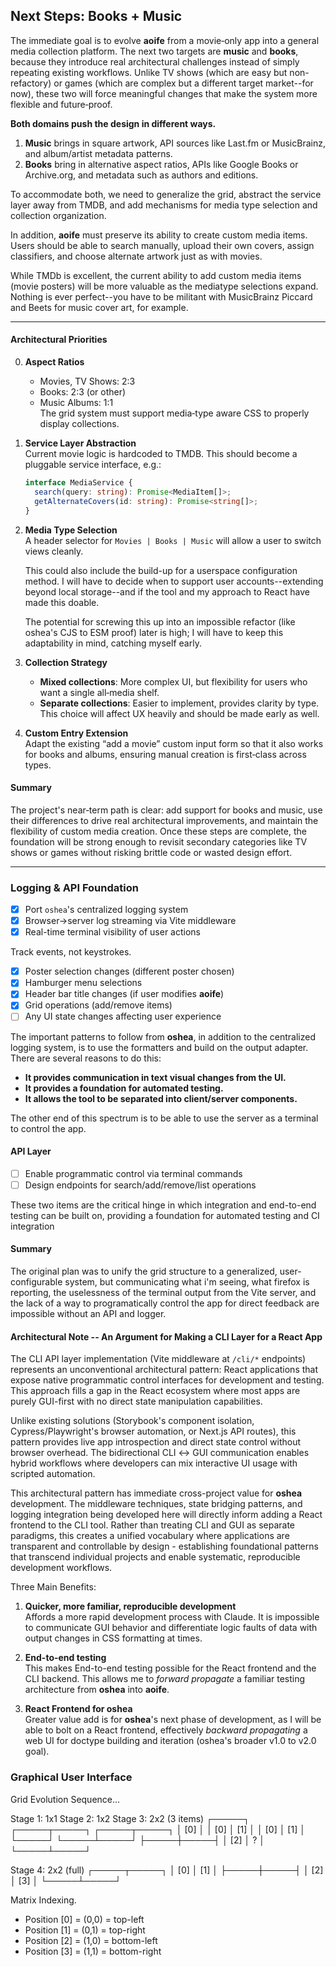 ## Next Steps: Books + Music

The immediate goal is to evolve **aoife** from a movie‑only app into a general media collection platform. The next two targets are **music** and **books**, because they introduce real architectural challenges instead of simply repeating existing workflows. Unlike TV shows (which are easy but non-refactory) or games (which are complex but a different target market--for now), these two will force meaningful changes that make the system more flexible and future‑proof.  

**Both domains push the design in different ways.**

1. **Music** brings in square artwork, API sources like Last.fm or MusicBrainz, and album/artist metadata patterns. 
2. **Books** bring in alternative aspect ratios, APIs like Google Books or Archive.org, and metadata such as authors and editions. 

To accommodate both, we need to generalize the grid, abstract the service layer away from TMDB, and add mechanisms for media type selection and collection organization.

In addition, **aoife** must preserve its ability to create custom media items. Users should be able to search manually, upload their own covers, assign classifiers, and choose alternate artwork just as with movies.

While TMDb is excellent, the current ability to add custom media items (movie posters)
will be more valuable as the mediatype selections expand.
Nothing is ever perfect--you have to be militant with MusicBrainz Piccard and Beets for music cover art, for example.

---

#### Architectural Priorities

0. **Aspect Ratios**  
   - Movies, TV Shows: 2:3
   - Books: 2:3 (or other)
   - Music Albums: 1:1  
   The grid system must support media‑type aware CSS to properly display collections.  

1. **Service Layer Abstraction**  
   Current movie logic is hardcoded to TMDB. This should become a pluggable service interface, e.g.:  
   ```typescript
   interface MediaService {
     search(query: string): Promise<MediaItem[]>;
     getAlternateCovers(id: string): Promise<string[]>;
   }
   ```

2. **Media Type Selection**  
   A header selector for `Movies | Books | Music` will allow a user to switch views cleanly.

   This could also include the build-up for a userspace configuration method. I will have to decide when to support user accounts--extending beyond local storage--and if the tool and my approach to React have made this doable.  
   
   The potential for screwing this up into an impossible refactor (like oshea's CJS to ESM proof)
   later is high; I will have to keep this adaptability in mind, catching myself early.

3. **Collection Strategy**  
   - **Mixed collections**: More complex UI, but flexibility for users who want a single all‑media shelf.  
   - **Separate collections**: Easier to implement, provides clarity by type.  
   This choice will affect UX heavily and should be made early as well.

4. **Custom Entry Extension**  
   Adapt the existing “add a movie” custom input form so that it also works for books and albums, ensuring manual creation is first‑class across types.  

#### Summary

The project's near‑term path is clear: add support for books and music, use their differences to drive real architectural improvements, and maintain the flexibility of custom media creation. Once these steps are complete, the foundation will be strong enough to revisit secondary categories like TV shows or games without risking brittle code or wasted design effort.

---

### Logging & API Foundation

- [x] Port `oshea`'s centralized logging system
- [x] Browser→server log streaming via Vite middleware
- [x] Real-time terminal visibility of user actions

Track events, not keystrokes.

- [x] Poster selection changes (different poster chosen)
- [x] Hamburger menu selections  
- [x] Header bar title changes (if user modifies **aoife**)
- [x] Grid operations (add/remove items) 
- [ ] Any UI state changes affecting user experience

The important patterns to follow from **oshea**, in addition to the centralized logging system,
is to use the formatters and build on the output adapter.  There are several reasons to do this:

- **It provides communication in text visual changes from the UI.**
- **It provides a foundation for automated testing.**
- **It allows the tool to be separated into client/server components.**

The other end of this spectrum is to be able to use the server as a terminal to control the app.

#### API Layer

- [ ] Enable programmatic control via terminal commands
- [ ] Design endpoints for search/add/remove/list operations

These two items are the critical hinge in which integration and end-to-end testing can be built on,
providing a foundation for automated testing and CI integration

#### Summary

The original plan was to unify the grid structure to a generalized, user-configurable system,
but communicating what i'm seeing, what firefox is reporting, the uselessness of the terminal 
output from the Vite server, and the lack of a way to programatically control the app for direct
feedback are impossible without an API and logger.

#### Architectural Note -- An Argument for Making a CLI Layer for a React App

The CLI API layer implementation (Vite middleware at `/cli/*` endpoints) represents an unconventional architectural pattern: React applications that expose native programmatic control interfaces for development and testing. This approach fills a gap in the React ecosystem where most apps are purely GUI-first with no direct state manipulation capabilities.

Unlike existing solutions (Storybook's component isolation, Cypress/Playwright's browser automation, or Next.js API routes), this pattern provides live app introspection and direct state control without browser overhead. The bidirectional CLI ↔ GUI communication enables hybrid workflows where developers can mix interactive UI usage with scripted automation.

This architectural pattern has immediate cross-project value for **oshea** development. The middleware techniques, state bridging patterns, and logging integration being developed here will directly inform adding a React frontend to the CLI tool. Rather than treating CLI and GUI as separate paradigms, this creates a unified vocabulary where applications are transparent and controllable by design - establishing foundational patterns that transcend individual projects and enable systematic, reproducible development workflows.

Three Main Benefits:

1. **Quicker, more familiar, reproducible development**  
   Affords a more rapid development process with Claude.
   It is impossible to communicate GUI behavior and differentiate logic faults of data with output changes in CSS formatting at times.

2. **End-to-end testing**  
   This makes End-to-end testing possible for the React frontend and the CLI backend.  This allows me to *forward propagate* a familiar testing architecture from **oshea** into **aoife**.
   
3. **React Frontend for oshea**  
   Greater value add is for **oshea**'s next phase of development, as I will be able to bolt on a React frontend, effectively *backward propagating* a web UI for doctype building and iteration (oshea's broader v1.0 to v2.0 goal).


### Graphical User Interface

Grid Evolution Sequence...

Stage 1: 1x1           Stage 2: 1x2           Stage 3: 2x2 (3 items)
┌─────┐               ┌─────┬─────┐          ┌─────┬─────┐
│ [0] │               │ [0] │ [1] │          │ [0] │ [1] │
└─────┘               └─────┴─────┘          ├─────┼─────┤
                                             │ [2] │  ?  │
                                             └─────┴─────┘

Stage 4: 2x2 (full)
┌─────┬─────┐
│ [0] │ [1] │
├─────┼─────┤
│ [2] │ [3] │
└─────┴─────┘

Matrix Indexing.
- Position [0] = (0,0) = top-left
- Position [1] = (0,1) = top-right
- Position [2] = (1,0) = bottom-left
- Position [3] = (1,1) = bottom-right

